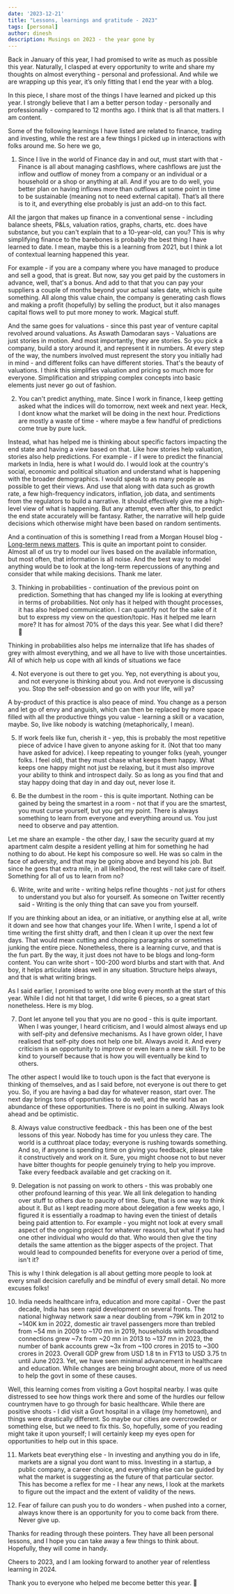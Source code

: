 ```yaml
---
date: '2023-12-21'
title: "Lessons, learnings and gratitude - 2023"
tags: [personal]
author: dinesh
description: Musings on 2023 - the year gone by
---
```


Back in January of this year, I had promised to write as much as possible this year. Naturally, I clasped at every opportunity to write and share my thoughts on almost everything - personal and professional. And while we are wrapping up this year, it’s only fitting that I end the year with a blog. 

In this piece, I share most of the things I have learned and picked up this year. I strongly believe that I am a better person today - personally and professionally - compared to 12 months ago. I think that is all that matters. I am content.

Some of the following learnings I have listed are related to finance, trading and investing, while the rest are a few things I picked up in interactions with folks around me. So here we go, 
 
1) Since I live in the world of Finance day in and out, must start with that - Finance is all about managing cashflows, where cashflows are just the inflow and outflow of money from a company or an individual or a household or a shop or anything at all. And if you are to do well, you better plan on having inflows more than outflows at some point in time to be sustainable (meaning not to need external capital). That’s all there is to it, and everything else probably is just an add-on to this fact. 

All the jargon that makes up finance in a conventional sense - including balance sheets, P&Ls, valuation ratios, graphs, charts, etc. does have substance, but you can't explain that to a 10-year-old, can you? This is why simplifying finance to the barebones is probably the best thing I have learned to date. I mean, maybe this is a learning from 2021, but I think a lot of contextual learning happened this year. 

For example - if you are a company where you have managed to produce and sell a good, that is great. But now, say you get paid by the customers in advance, well, that's a bonus. And add to that that you can pay your suppliers a couple of months beyond your actual sales date, which is quite something. All along this value chain, the company is generating cash flows and making a profit (hopefully) by selling the product, but it also manages capital flows well to put more money to work. Magical stuff.

And the same goes for valuations - since this past year of venture capital revolved around valuations. As Aswath Damodaran says - Valuations are just stories in motion. And most importantly, they are stories. So you pick a company, build a story around it, and represent it in numbers. At every step of the way, the numbers involved must represent the story you initially had in mind - and different folks can have different stories. That's the beauty of valuations. I think this simplifies valuation and pricing so much more for everyone. Simplification and stripping complex concepts into basic elements just never go out of fashion. 

2) You can't predict anything, mate. Since I work in finance, I keep getting asked what the indices will do tomorrow, next week and next year. Heck, I dont know what the market will be doing in the next hour. Predictions are mostly a waste of time - where maybe a few handful of predictions come true by pure luck. 

Instead, what has helped me is thinking about specific factors impacting the end state and having a view based on that. Like how stories help valuation, stories also help predictions. For example - if I were to predict the financial markets in India, here is what I would do. I would look at the country's social, economic and political situation and understand what is happening with the broader demographics. I would speak to as many people as possible to get their views. And use that along with data such as growth rate, a few high-frequency indicators, inflation, job data, and sentiments from the regulators to build a narrative. It should effectively give me a high-level view of what is happening. But any attempt, even after this, to predict the end state accurately will be fantasy. Rather, the narrative will help guide decisions which otherwise might have been based on random sentiments. 

And a continuation of this is something I read from a Morgan Housel blog - [Long-term news matters](https://collabfund.com/blog/long-term-news/?mc_cid=b8944d8b5b). This is quite an important point to consider. Almost all of us try to model our lives based on the available information, but most often, that information is all noise. And the best way to model anything would be to look at the long-term repercussions of anything and consider that while making decisions. Thank me later. 

3) Thinking in probabilities - continuation of the previous point on prediction. Something that has changed my life is looking at everything in terms of probabilities. Not only has it helped with thought processes, it has also helped communication. I can quantify not for the sake of it but to express my view on the question/topic. Has it helped me learn more? It has for almost 70% of the days this year. See what I did there? 🙂

Thinking in probabilities also helps me internalize that life has shades of grey with almost everything, and we all have to live with those uncertainties. All of which help us cope with all kinds of situations we face

4) Not everyone is out there to get you. Yep, not everything is about you, and not everyone is thinking about you. And not everyone is discussing you. Stop the self-obsession and go on with your life, will ya? 

A by-product of this practice is also peace of mind. You change as a person and let go of envy and anguish, which can then be replaced by more space filled with all the productive things you value - learning a skill or a vacation, maybe. So, live like nobody is watching (metaphorically, I mean).

5) If work feels like fun, cherish it - yep, this is probably the most repetitive piece of advice I have given to anyone asking for it. (Not that too many have asked for advice). I keep repeating to younger folks (yeah, younger folks. I feel old), that they must chase what keeps them happy. What keeps one happy might not just be relaxing, but it must also improve your ability to think and introspect daily. So as long as you find that and stay happy doing that day in and day out, never lose it. 

5) Be the dumbest in the room - this is quite important. Nothing can be gained by being the smartest in a room - not that if you are the smartest, you must curse yourself, but you get my point. There is always something to learn from everyone and everything around us. You just need to observe and pay attention. 

Let me share an example - the other day, I saw the security guard at my apartment calm despite a resident yelling at him for something he had nothing to do about. He kept his composure so well. He was so calm in the face of adversity, and that may be going above and beyond his job. But since he goes that extra mile, in all likelihood, the rest will take care of itself. Something for all of us to learn from no?  

6) Write, write and write - writing helps refine thoughts - not just for others to understand you but also for yourself. As someone on Twitter recently said - Writing is the only thing that can save you from yourself. 

If you are thinking about an idea, or an initiative, or anything else at all, write it down and see how that changes your life. When I write, I spend a lot of time writing the first shitty draft, and then I clean it up over the next few days. That would mean cutting and chopping paragraphs or sometimes junking the entire piece. Nonetheless, there is a learning curve, and that is the fun part. By the way, it just does not have to be blogs and long-form content. You can write short - 100-200 word blurbs and start with that. And boy, it helps articulate ideas well in any situation. Structure helps always, and that is what writing brings.  

As I said earlier, I promised to write one blog every month at the start of this year. While I did not hit that target, I did write 6 pieces, so a great start nonetheless. Here is my blog. 

7) Dont let anyone tell you that you are no good - this is quite important. When I was younger, I heard criticism, and  I would almost always end up with self-pity and defensive mechanisms. As I have grown older, I have realised that self-pity does not help one bit. Always avoid it. And every criticism is an opportunity to improve or even learn a new skill. Try to be kind to yourself because that is how you will eventually be kind to others. 

The other aspect I would like to touch upon is the fact that everyone is thinking of themselves, and as I said before, not everyone is out there to get you. So, if you are having a bad day for whatever reason, start over. The next day brings tons of opportunities to do well, and the world has an abundance of these opportunities. There is no point in sulking. Always look ahead and be optimistic. 

8) Always value constructive feedback - this has been one of the best lessons of this year. Nobody has time for you unless they care. The world is a cutthroat place today; everyone is rushing towards something. And so, if anyone is spending time on giving you feedback, please take it constructively and work on it. Sure, you might choose not to but never have bitter thoughts for people genuinely trying to help you improve. Take every feedback available and get cracking on it. 

9) Delegation is not passing on work to others - this was probably one other profound learning of this year. We all link delegation to handing over stuff to others due to paucity of time. Sure, that is one way to think about it. But as I kept reading more about delegation a few weeks ago, I figured it is essentially a roadmap to having even the tiniest of details being paid attention to. For example - you might not look at every small aspect of the ongoing project for whatever reasons, but what if you had one other individual who would do that. Who would then give the tiny details the same attention as the bigger aspects of the project. That would lead to compounded benefits for everyone over a period of time, isn't it? 

This is why I think delegation is all about getting more people to look at every small decision carefully and be mindful of every small detail. No more excuses folks!

10) India needs healthcare infra, education and more capital - Over the past decade, India has seen rapid development on several fronts. The national highway network saw a near doubling from ~79K km in 2012 to ~140K km in 2022, domestic air travel passengers more than trebled from ~54 mn in 2009 to ~170 mn in 2019, households with broadband connections grew ~7x from ~20 mn in 2013 to ~137 mn in 2023, the number of bank accounts grew ~3x from ~100 crores in 2015 to ~300 crores in 2023. Overall GDP grew from USD 1.8 tn in FY13 to USD 3.75 tn until June 2023. Yet, we have seen minimal advancement in healthcare and education. While changes are being brought about, more of us need to help the govt in some of these causes. 

Well, this learning comes from visiting a Govt hospital nearby. I was quite distressed to see how things work there and some of the hurdles our fellow countrymen have to go through for basic healthcare. While there are positive shoots - I did visit a Govt hospital in a village (my hometown), and things were drastically different. So maybe our cities are overcrowded or something else, but we need to fix this. So, hopefully, some of you reading might take it upon yourself; I will certainly keep my eyes open for opportunities to help out in this space.  

11) Markets beat everything else - In investing and anything you do in life, markets are a signal you dont want to miss. Investing in a startup, a public company, a career choice, and everything else can be guided by what the market is suggesting as the future of that particular sector. This has become a reflex for me - I hear any news, I look at the markets to figure out the impact and the extent of validity of the news. 

12) Fear of failure can push you to do wonders - when pushed into a corner, always know there is an opportunity for you to come back from there. Never give up. 

Thanks for reading through these pointers. They have all been personal lessons, and I hope you can take away a few things to think about. Hopefully, they will come in handy. 

Cheers to 2023, and I am looking forward to another year of relentless learning in 2024. 

Thank you to everyone who helped me become better this year. 🙂
